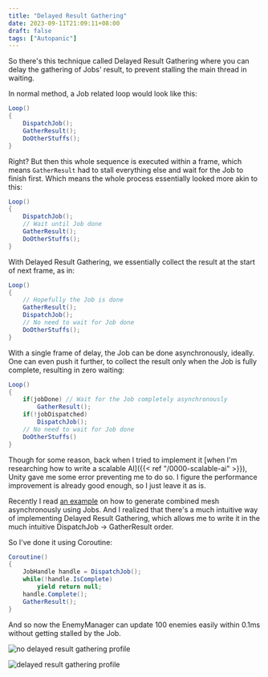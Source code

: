 ```yaml
---
title: "Delayed Result Gathering"
date: 2023-09-11T21:09:11+08:00
draft: false
tags: ["Autopanic"]
---
```


So there's this technique called Delayed Result Gathering where you can delay the gathering of Jobs' result, to prevent stalling the main thread in waiting.

In normal method, a Job related loop would look like this:

```C#
Loop()
{
    DispatchJob();
    GatherResult();
    DoOtherStuffs();
}
```

Right? But then this whole sequence is executed within a frame, which means `GatherResult` had to stall everything else and wait for the Job to finish first. Which means the whole process essentially looked more akin to this:

```C#
Loop()
{
    DispatchJob();
    // Wait until Job done
    GatherResult();
    DoOtherStuffs();
}
```

With Delayed Result Gathering, we essentially collect the result at the start of next frame, as in:

```C#
Loop()
{
    // Hopefully the Job is done
    GatherResult();
    DispatchJob();
    // No need to wait for Job done
    DoOtherStuffs();
}
```

With a single frame of delay, the Job can be done asynchronously, ideally. One can even push it further, to collect the result only when the Job is fully complete, resulting in zero waiting:

```C#
Loop()
{
    if(jobDone) // Wait for the Job completely asynchronously
        GatherResult();
    if(!jobDispatched)
        DispatchJob();
    // No need to wait for Job done
    DoOtherStuffs()
}
```

Though for some reason, back when I tried to implement it [when I'm researching how to write a scalable AI]({{< ref "/0000-scalable-ai" >}}), Unity gave me some error preventing me to do so. I figure the performance improvement is already good enough, so I just leave it as is.

Recently I read [an example](https://github.com/simplestargame/SimpleMeshChunkSample) on how to generate combined mesh asynchronously using Jobs. And I realized that there's a much intuitive way of implementing Delayed Result Gathering, which allows me to write it in the much intuitive DispatchJob -> GatherResult order.

So I've done it using Coroutine:

```C#
Coroutine()
{
    JobHandle handle = DispatchJob();
    while(!handle.IsComplete)
        yield return null;
    handle.Complete();
    GatherResult();
}
```

And so now the EnemyManager can update 100 enemies easily within 0.1ms without getting stalled by the Job.

![no delayed result gathering profile](/images/posts/autopanic-devlog/0023/1.png "Before, the EnemyManager stalls to wait for the Job done.")

![delayed result gathering profile](/images/posts/autopanic-devlog/0023/2.png "After, the EnemyManager simply continue whatever it needs to do and wait for the result asynchronously.")